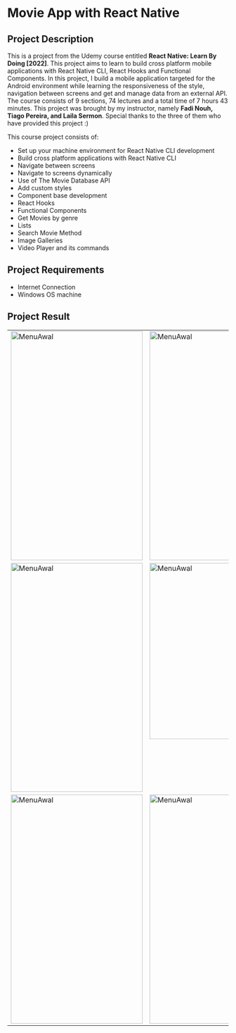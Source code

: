# Movie App with React Native

## Project Description
This is a project from the Udemy course entitled **React Native: Learn By Doing [2022]**. This project aims to learn to build cross platform mobile applications with React Native CLI, React Hooks and Functional Components. In this project, I build a mobile application targeted for the Android environment while learning the responsiveness of the style, navigation between screens and get and manage data from an external API. The course consists of 9 sections, 74 lectures and a total time of 7 hours 43 minutes. This project was brought by my instructor, namely **Fadi Nouh, Tiago Pereira, and Laila Sermon**. Special thanks to the three of them who have provided this project :)

This course project consists of:
- Set up your machine environment for React Native CLI development
- Build cross platform applications with React Native CLI
- Navigate between screens
- Navigate to screens dynamically
- Use of The Movie Database API
- Add custom styles
- Component base development
- React Hooks
- Functional Components
- Get Movies by genre
- Lists
- Search Movie Method
- Image Galleries
- Video Player and its commands

## Project Requirements
- Internet Connection
- Windows OS machine

## Project Result
<table>
  <tr>
    <td valign="top"><img src="https://user-images.githubusercontent.com/65062685/147805267-fbae13ca-270b-420a-b66a-31c40ef97177.PNG" alt="MenuAwal" width="300" height="520"></td>
    <td valign="top"><img src="https://user-images.githubusercontent.com/65062685/147805282-2cca0978-7730-4a45-b58c-c5c363d83b18.PNG" alt="MenuAwal" width="300" height="520"></td>
    <td valign="top"><img src="https://user-images.githubusercontent.com/65062685/147805285-5e864107-a338-40ba-8091-38a2893bdf5d.PNG" alt="MenuAwal" width="300" height="520"></td>
  </tr>
  <tr>
    <td valign="top"><img src="https://user-images.githubusercontent.com/65062685/147805287-a0e4f253-d9a1-4a90-ab71-5ec756d73f9c.PNG" alt="MenuAwal" width="300" height="520"></td>
    <td valign="top" colspan="2"><img src="https://user-images.githubusercontent.com/65062685/147805288-699140bf-93a5-40b3-967f-e4cb94017d9b.PNG" alt="MenuAwal" width="620" height="400"></td>
  </tr>
  </tr>
  <tr>
  <td valign="top"><img src="https://user-images.githubusercontent.com/65062685/147805293-0eb891a5-170d-4ba2-ac36-2e063fddeeda.PNG" alt="MenuAwal" width="300" height="520"></td>
    <td valign="top"><img src="https://user-images.githubusercontent.com/65062685/147805298-ebf3b6ce-009e-4e3c-bb7e-f1030b6f83ee.PNG" alt="MenuAwal" width="300" height="520"></td>
    <td valign="top"><img src="https://user-images.githubusercontent.com/65062685/147805305-a740bd87-36e2-41d2-8b91-23c33df7368a.PNG" alt="MenuAwal" width="300" height="520"></td>
  </tr>
</table>




